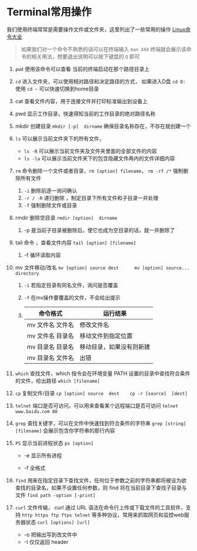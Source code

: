 # Terminal常用操作

我们使用终端常常是需要操作文件或文件夹，这里列出了一些常用的操作  [Linux命令大全](https://man.linuxde.net/)

> 如果我们对一个命令不熟悉的话可以在终端输入 `man XXX` 终端就会展示该命令的相关用法，想要退出说明可以按下键盘的 `Q` 即可

1. `pwd`  使用该命令可以查看 当前的终端启动在那个路径目录上

2. `cd`  进入文件夹，可以使用相对路径和决定路径的方式， 如果进入D盘 `cd D:`  使用 `cd ~` 可以快速切换到home目录

3. cat  查看文件内容，用于连接文件并打印标准输出到设备上

4. pwd  显示工作目录，快速得知当前的工作目录的绝对路径名称

5. mkdir  创建目录    `mkdir [-p]  dirname` 确保目录名称存在，不存在就创建一个

6. `ls`  可以展示当前文件夹下的所有文件，
      - `ls -R` 可以展示当前文件夹及文件夹里面的全部文件的内容
      - `ls -la` 可以展示当前文件夹下的包含隐藏文件再内的文件详细内容

7. `rm` 命令删除一个文件或者目录，`rm [option] filename`， `rm -rf /*` 强制删除所有文件

      1.  `-i` 删除前逐一询问确认
      2. `-r / -R` 递归删除 ，制定目录下所有文件和子目录一并处理
      3.  `-f`  强制删除文件或目录

8. rmdir   删除空目录   `rmdir [option]  dirname`

      1.  -p  是当前子目录被删除后，使它也成为空目录的话，就一并删除了

9. tail 命令 ，查看文件内容   `tail [option] [filename]`  

      1. -f  循环读取内容

10. mv   文件移动/改名  `mv [option] source dest      mv [option] source... directory`

      1. `-i`  若指定目录有同名文件，询问是否覆盖

      2. `-f`  在mv操作要覆盖的文件，不会给出提示

      3. | 命令格式            | 运行结果                 |
            | ------------------- | ------------------------ |
            | mv  文件名   文件名 | 修改文件名               |
            | mv 文件名  目录名   | 移动文件到指定位置       |
            | mv  目录名  目录名  | 移动目录，如果没有则新建 |
            | mv  目录名   文件名 | 出错                     |

11. `which`   查找文件，which 指令会在环境变量 PATH 设置的目录中查找符合条件的文件，给出路径  `which [filename]`

12. `cp`  复制文件/目录 `cp [option] source  dest    cp -r [source]  [dest]`

13. `telnet` 端口是否可访问，可以用来查看某个远程端口是否可访问  `telnet www.baidu.com 80`

14. `grep`  查找关键字，可以在文件中快速找到符合条件的字符串 `grep [string]  [filename]` 会展示包含你字符串的那行内容

15. `PS`  显示当前进程状态  `ps [option]`

       - -e  显示所有进程

       - -f  全格式

16. `find`  用来在指定目录下查找文件，任何位于参数之前的字符串都将被设为欲查找的目录名，如果不设置任何参数，则 find  将在当前目录下查找子目录与文件  `find path -option [-print]`

17. `curl`  文件传输， curl 通过 URL 语法在命令行上传或下载文件的工具软件，支持 `http https ftp ftps telnet` 等多种协议，常用来抓取网页和监控web服务器状态   `curl [options] [url]`

       - -o  把输出写到改文件中
       - -I 仅仅返回 header
